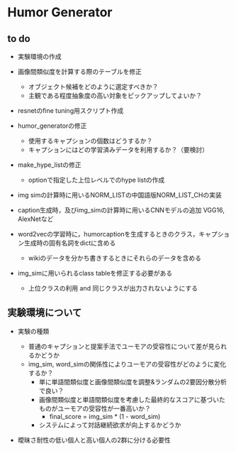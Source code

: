 # Humor Generator

## to do 
- 実験環境の作成
- 画像間類似度を計算する際のテーブルを修正
    + オブジェクト候補をどのように選定すべきか？
    + 主観である程度抽象度の高い対象をピックアップしてよいか？
- resnetのfine tuning用スクリプト作成
- humor_generatorの修正
    + 使用するキャプションの個数はどうするか？
    + キャプションにはどの学習済みデータを利用するか？（要検討）
- make_hype_listの修正
    + optionで指定した上位レベルでのhype listの作成

- img simの計算時に用いるNORM_LISTの中国語版NORM_LIST_CHの実装
- caption生成時，及びimg_simの計算時に用いるCNNモデルの追加 VGG16, AlexNetなど
- word2vecの学習時に，humorcaptionを生成するときのクラス，キャプション生成時の固有名詞をdictに含める
    + wikiのデータを分かち書きするときにそれらのデータを含める
- img_simに用いられるclass tableを修正する必要がある
    + 上位クラスの利用 and 同じクラスが出力されないようにする

## 実験環境について
- 実験の種類
    + 普通のキャプションと提案手法でユーモアの受容性について差が見られるかどうか
    + img_sim, word_simの関係性によりユーモアの受容性がどのように変化するか？
        - 単に単語間類似度と画像間類似度を調整&ランダムの2要因分散分析で良い？
        - 画像間類似度と単語間類似度を考慮した最終的なスコアに基づいたものがユーモアの受容性が一番高いか？
            * final_score = img_sim * (1 - word_sim)
        - システムによって対話継続欲求が向上するかどうか

- 曖昧さ耐性の低い個人と高い個人の2群に分ける必要性

